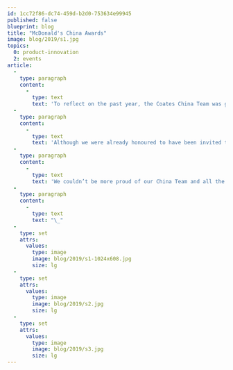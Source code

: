 ```yaml
---
id: 1cc72f86-dc74-459d-b2d0-753634e99945
published: false
blueprint: blog
title: "McDonald's China Awards"
image: blog/2019/s1.jpg
topics:
  0: product-innovation
  2: events
article:
  -
    type: paragraph
    content:
      -
        type: text
        text: 'To reflect on the past year, the Coates China Team was given an opportunity to attend McDonald’s China’s annual parties. The parties that were attended were for specifically the Zhongshan, Zhuhai, Guangxi, Guizhou, Nanchang and the Chongqing region.'
  -
    type: paragraph
    content:
      -
        type: text
        text: 'Although we were already honoured to have been invited to such special events, the Coates China Team were awarded ‘2018 Excellent Supplier’ by the Chongqing market as well as ‘2018 Excellent Performance Supplier’ by the Nanchang market.'
  -
    type: paragraph
    content:
      -
        type: text
        text: 'We couldn’t be more proud of our China Team and all the hard work and dedication from each and every one of our employees. Well done Coates team and continue to fire it up in 2019!'
  -
    type: paragraph
    content:
      -
        type: text
        text: "\_"
  -
    type: set
    attrs:
      values:
        type: image
        image: blog/2019/s1-1024x608.jpg
        size: lg
  -
    type: set
    attrs:
      values:
        type: image
        image: blog/2019/s2.jpg
        size: lg
  -
    type: set
    attrs:
      values:
        type: image
        image: blog/2019/s3.jpg
        size: lg
---
```


